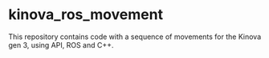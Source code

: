 # kinova_ros_movement
This repository contains code with a sequence of movements for the Kinova gen 3, using API, ROS and C++.
